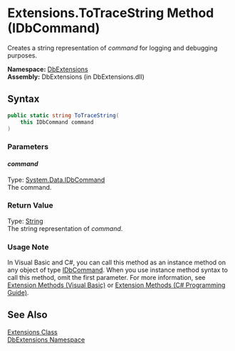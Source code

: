 Extensions.ToTraceString Method (IDbCommand)
============================================
Creates a string representation of *command* for logging and debugging purposes.

**Namespace:** [DbExtensions][1]  
**Assembly:** DbExtensions (in DbExtensions.dll)

Syntax
------

```csharp
public static string ToTraceString(
	this IDbCommand command
)
```

### Parameters

#### *command*
Type: [System.Data.IDbCommand][2]  
The command.

### Return Value
Type: [String][3]  
The string representation of *command*.
### Usage Note
In Visual Basic and C#, you can call this method as an instance method on any object of type [IDbCommand][2]. When you use instance method syntax to call this method, omit the first parameter. For more information, see [Extension Methods (Visual Basic)][4] or [Extension Methods (C# Programming Guide)][5].

See Also
--------
[Extensions Class][6]  
[DbExtensions Namespace][1]  

[1]: ../README.md
[2]: http://msdn.microsoft.com/en-us/library/bt2afddc
[3]: http://msdn.microsoft.com/en-us/library/s1wwdcbf
[4]: http://msdn.microsoft.com/en-us/library/bb384936.aspx
[5]: http://msdn.microsoft.com/en-us/library/bb383977.aspx
[6]: README.md
